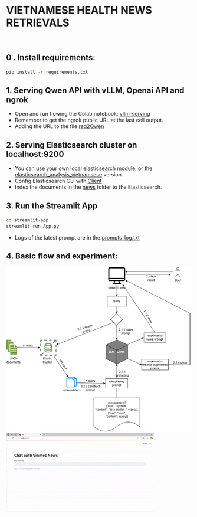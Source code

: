 # VIETNAMESE HEALTH NEWS RETRIEVALS
<br>

## 0 . Install requirements:
```bash
pip install -r requirements.txt
```

## 1. Serving Qwen API with vLLM, Openai API and ngrok
- Open and run flowing the Colab notebook: [vllm-serving](https://colab.research.google.com/drive/1k7CoJ-pxoizaGVsXZfkV7SScPOnj2etY?usp=sharing)
- Remember to get the ngrok public URL at the last cell output.
- Adding the URL to the file [req2Qwen](/streamlit-app/req2Qwen.py)

## 2. Serving Elasticsearch cluster on localhost:9200
- You can use your own local elasticsearch module, or the [elasticsearch_analysis_vietnamsese](https://github.com/duydo/elasticsearch-analysis-vietnamese) version.
- Config Elasticsearch CLI with [Client](/elastic-client/Client.py)
- Index the documents in the [news](/news) folder to the Elasticsearch.

## 3. Run the Streamlit App
```bash
cd streamlit-app
streamlit run App.py
```
- Logs of the latest prompt are in the [prompts_log.txt](/prompts_log.txt)

## 4. Basic flow and experiment:

![basic_flow_diagram](basic-flow.png)
![experiment](experiment.gif)